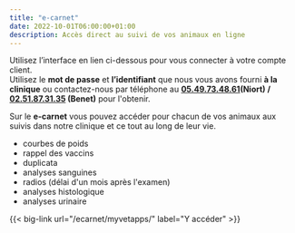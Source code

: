 ```yaml
---
title: "e-carnet"
date: 2022-10-01T06:00:00+01:00
description: Accès direct au suivi de vos animaux en ligne
---
```


Utilisez l’interface en lien ci-dessous pour vous connecter à votre compte client.  
Utilisez le **mot de passe** et **l’identifiant** que nous vous avons fourni **à la clinique** ou contactez-nous par téléphone au **[05.49.73.48.61](tel:0549734861)(Niort) / [02.51.87.31.35](tel:0251873135) (Benet)** pour l'obtenir.   

Sur le **e-carnet** vous pouvez accéder pour chacun de vos animaux aux suivis dans notre clinique et ce tout au long de leur vie.
- courbes de poids
- rappel des vaccins
- duplicata 
- analyses sanguines
- radios (délai d'un mois après l'examen)
- analyses histologique
- analyses urinaire

{{< big-link url="/ecarnet/myvetapps/" label="Y accéder" >}}